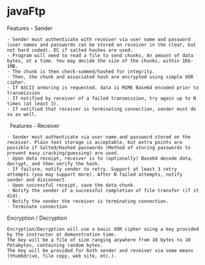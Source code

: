 # javaFtp

Features - Sender	

 	· Sender must authenticate with receiver via user name and password (user names and passwords can be stored on receiver in the clear, but not hard coded). EC if salted hashes are used.	
	· Program will need to read a file to send chunks, An amount of data bytes, at a time. You may decide the size of the chunks, within 1Kb-1MB.	
	· The chunk is then check-summed/hashed for integrity.	
	· Then, the chunk and associated hash are encrypted using simple XOR cipher.	
	· If ASCII armoring is requested, data is MIME Base64 encoded prior to transmission	
	· If notified by receiver of a failed transmission, try again up to N times (at least 3).	
	· If notified that receiver is terminating connection, sender must do so as well.
  
Features - Receiver

	· Sender must authenticate via user name and password stored on the receiver. Plain text storage is acceptable, but extra points are possible if Salted/Hashed passwords (Method of storing passwords to prevent easy cracking/guessing) are used.
	· Upon data receipt, receiver is to (optionally) Base64 decode data, decrypt, and then verify the hash.
	· If failure, notify sender to retry. Support at least 3 retry attempts (you may support more). After N failed attempts, notify sender and disconnect.
	· Upon successful receipt, save the data chunk.
	· Notify the sender of a successful completion of file transfer (if it did).
	· Notify the sender the receiver is terminating connection.
	· Terminate connection
  
Encryption / Decryption

	Encryption/Decryption will use a basic XOR cipher using a key provided by the instructor at demonstration time.
	The key will be a file of size ranging anywhere from 10 bytes to 10 Petabytes, containing random bytes.
	The key will be provided for both sender and receiver via some means (thumbdrive, file copy, web site, etc.).
